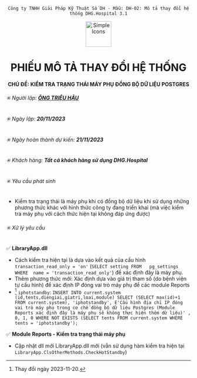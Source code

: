<div align="center">

`Công ty TNHH Giải Pháp Kỹ Thuật Số DH - Mẫu: DH-02: Mô tả thay đổi hệ thống DHG.Hospital 3.1`

</div>

<div align="center">
  <img src="https://raw.githubusercontent.com/dh-hos/dhg.hospitalprinter/main/Deploy_Tools/Logo.ico" alt="Simple Icons" width=70>
  <h1>PHIẾU MÔ TẢ THAY ĐỔI HỆ THỐNG</h1>  
</div>
<div align="center">

#### CHỦ ĐỀ: KIỂM TRA TRẠNG THÁI MÁY PHỤ ĐỒNG BỘ DỮ LIỆU POSTGRES

</div>

###### :eight_spoked_asterisk: Người lập: [**ÔNG TRIỆU HẬU**](https://github.com/ongtrieuhau)


###### :eight_spoked_asterisk: Ngày lập: **20/11/2023**

###### :eight_spoked_asterisk: Ngày hoàn thành dự kiến: **21/11/2023**

###### :eight_spoked_asterisk: Khách hàng: **Tất cả khách hàng sử dụng DHG.Hospital**

###### :eight_spoked_asterisk: Yêu cầu phát sinh

- Kiểm tra trạng thái là máy phụ khi có đồng bộ dữ liệu khi sử dụng những phương thức khác với hình thức công ty đang triển khai (mà việc kiểm tra máy phụ với cách thức hiện tại không đáp ứng được)

###### :eight_spoked_asterisk: Xử lý yêu cầu

:white_check_mark: **LibraryApp.dll**

- Cách kiểm tra hiện tại là dựa vào kết quả của cấu hình `transaction_read_only = 'on'` (`SELECT setting FROM   pg_settings WHERE  name = 'transaction_read_only'`) để xác định đây là máy phụ.
- Thêm phương thức mới: Xác định dựa vào giá trị tham số (do bệnh viện tự cấu hình) để xác định IP đóng vai trò máy phụ để các module Reports
- [^2023-11-20] `iphotstandby`: `INSERT INTO current.system (id,tents,diengiai,giatri,loai,module)
SELECT
 (SELECT max(id)+1 FROM current.system),
    'iphotstandby', E'Cấu hình địa chỉ IP đóng vai trò máy phụ trong cơ chế đồng bộ dữ liệu Postgres (Module Reports xác định đây là máy phụ sẽ không thực hiện thêm dữ liệu)'
    ,
    0,
    1,
    0
WHERE NOT EXISTS (SELECT tents FROM current.system WHERE tents = 'iphotstandby');`

:white_check_mark: **Module Reports - Kiểm tra trạng thái máy phụ**

- Cập nhật dll mới LibraryApp.dll mới (vẫn sử dụng hàm kiểm tra hiện tại `LibraryApp.ClsOtherMethods.CheckHotStandby`)

[^2023-11-20]: Thay đổi ngày 2023-11-20.
